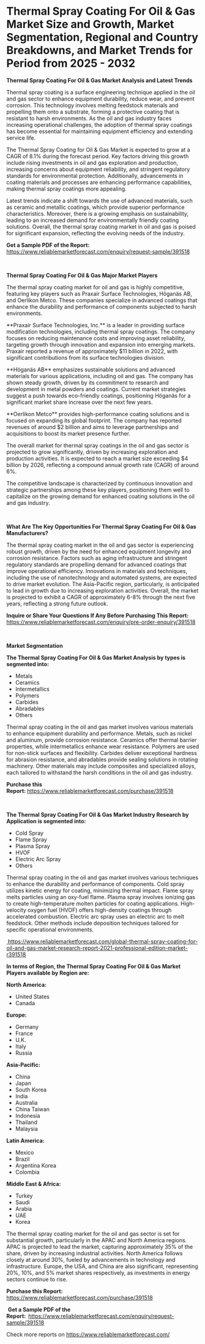 <p><h1>Thermal Spray Coating For Oil & Gas Market Size and Growth, Market Segmentation, Regional and Country Breakdowns, and Market Trends for Period from 2025 -  2032</h1></p><p><strong>Thermal Spray Coating For Oil & Gas Market Analysis and Latest Trends</strong></p>
<p><p>Thermal spray coating is a surface engineering technique applied in the oil and gas sector to enhance equipment durability, reduce wear, and prevent corrosion. This technology involves melting feedstock materials and propelling them onto a substrate, forming a protective coating that is resistant to harsh environments. As the oil and gas industry faces increasing operational challenges, the adoption of thermal spray coatings has become essential for maintaining equipment efficiency and extending service life.</p><p>The Thermal Spray Coating for Oil & Gas Market is expected to grow at a CAGR of 8.1% during the forecast period. Key factors driving this growth include rising investments in oil and gas exploration and production, increasing concerns about equipment reliability, and stringent regulatory standards for environmental protection. Additionally, advancements in coating materials and processes are enhancing performance capabilities, making thermal spray coatings more appealing.</p><p>Latest trends indicate a shift towards the use of advanced materials, such as ceramic and metallic coatings, which provide superior performance characteristics. Moreover, there is a growing emphasis on sustainability, leading to an increased demand for environmentally friendly coating solutions. Overall, the thermal spray coating market in oil and gas is poised for significant expansion, reflecting the evolving needs of the industry.</p></p>
<p><strong>Get a Sample PDF of the Report:&nbsp;</strong> <a href="https://www.reliablemarketforecast.com/enquiry/request-sample/391518?utm_campaign=2949&utm_medium=2&utm_source=Github&utm_content=ia&utm_term=29032025&utm_id=thermal-spray-coating-for-oil-gas">https://www.reliablemarketforecast.com/enquiry/request-sample/391518</a></p>
<p>&nbsp;</p>
<p><strong>Thermal Spray Coating For Oil & Gas Major Market Players</strong></p>
<p><p>The thermal spray coating market for oil and gas is highly competitive, featuring key players such as Praxair Surface Technologies, Höganäs AB, and Oerlikon Metco. These companies specialize in advanced coatings that enhance the durability and performance of components subjected to harsh environments.</p><p>**Praxair Surface Technologies, Inc.** is a leader in providing surface modification technologies, including thermal spray coatings. The company focuses on reducing maintenance costs and improving asset reliability, targeting growth through innovation and expansion into emerging markets. Praxair reported a revenue of approximately $11 billion in 2022, with significant contributions from its surface technologies division.</p><p>**Höganäs AB** emphasizes sustainable solutions and advanced materials for various applications, including oil and gas. The company has shown steady growth, driven by its commitment to research and development in metal powders and coatings. Current market strategies suggest a push towards eco-friendly coatings, positioning Höganäs for a significant market share increase over the next few years.</p><p>**Oerlikon Metco** provides high-performance coating solutions and is focused on expanding its global footprint. The company has reported revenues of around $2 billion and aims to leverage partnerships and acquisitions to boost its market presence further.</p><p>The overall market for thermal spray coatings in the oil and gas sector is projected to grow significantly, driven by increasing exploration and production activities. It is expected to reach a market size exceeding $4 billion by 2026, reflecting a compound annual growth rate (CAGR) of around 6%. </p><p>The competitive landscape is characterized by continuous innovation and strategic partnerships among these key players, positioning them well to capitalize on the growing demand for enhanced coating solutions in the oil and gas industry.</p></p>
<p>&nbsp;</p>
<p><strong>What Are The Key Opportunities For Thermal Spray Coating For Oil & Gas Manufacturers?</strong></p>
<p><p>The thermal spray coating market in the oil and gas sector is experiencing robust growth, driven by the need for enhanced equipment longevity and corrosion resistance. Factors such as aging infrastructure and stringent regulatory standards are propelling demand for advanced coatings that improve operational efficiency. Innovations in materials and techniques, including the use of nanotechnology and automated systems, are expected to drive market evolution. The Asia-Pacific region, particularly, is anticipated to lead in growth due to increasing exploration activities. Overall, the market is projected to exhibit a CAGR of approximately 6-8% through the next five years, reflecting a strong future outlook.</p></p>
<p><strong>Inquire or Share Your Questions If Any Before Purchasing This Report:</strong> <a href="https://www.reliablemarketforecast.com/enquiry/pre-order-enquiry/391518?utm_campaign=2949&utm_medium=2&utm_source=Github&utm_content=ia&utm_term=29032025&utm_id=thermal-spray-coating-for-oil-gas">https://www.reliablemarketforecast.com/enquiry/pre-order-enquiry/391518</a></p>
<p>&nbsp;</p>
<p><strong>Market Segmentation</strong></p>
<p><strong>The Thermal Spray Coating For Oil & Gas Market Analysis by types is segmented into:</strong></p>
<p><ul><li>Metals</li><li>Ceramics</li><li>Intermetallics</li><li>Polymers</li><li>Carbides</li><li>Abradables</li><li>Others</li></ul></p>
<p><p>Thermal spray coating in the oil and gas market involves various materials to enhance equipment durability and performance. Metals, such as nickel and aluminum, provide corrosion resistance. Ceramics offer thermal barrier properties, while intermetallics enhance wear resistance. Polymers are used for non-stick surfaces and flexibility. Carbides deliver exceptional hardness for abrasion resistance, and abradables provide sealing solutions in rotating machinery. Other materials may include composites and specialized alloys, each tailored to withstand the harsh conditions in the oil and gas industry.</p></p>
<p><strong>Purchase this Report:&nbsp;</strong><a href="https://www.reliablemarketforecast.com/purchase/391518?utm_campaign=2949&utm_medium=2&utm_source=Github&utm_content=ia&utm_term=29032025&utm_id=thermal-spray-coating-for-oil-gas">https://www.reliablemarketforecast.com/purchase/391518</a></p>
<p>&nbsp;</p>
<p><strong>The Thermal Spray Coating For Oil & Gas Market Industry Research by Application is segmented into:</strong></p>
<p><ul><li>Cold Spray</li><li>Flame Spray</li><li>Plasma Spray</li><li>HVOF</li><li>Electric Arc Spray</li><li>Others</li></ul></p>
<p><p>Thermal spray coating in the oil and gas market involves various techniques to enhance the durability and performance of components. Cold spray utilizes kinetic energy for coating, minimizing thermal impact. Flame spray melts particles using an oxy-fuel flame. Plasma spray involves ionizing gas to create high-temperature molten particles for coating applications. High-velocity oxygen fuel (HVOF) offers high-density coatings through accelerated combustion. Electric arc spray uses an electric arc to melt feedstock. Other methods include deposition techniques tailored for specific operational environments.</p></p>
<p><a href="https://www.reliablemarketforecast.com/global-thermal-spray-coating-for-oil-and-gas-market-research-report-2021-professional-edition-market-r391518?utm_campaign=2949&utm_medium=2&utm_source=Github&utm_content=ia&utm_term=29032025&utm_id=thermal-spray-coating-for-oil-gas">&nbsp;https://www.reliablemarketforecast.com/global-thermal-spray-coating-for-oil-and-gas-market-research-report-2021-professional-edition-market-r391518</a></p>
<p><strong>In terms of Region, the Thermal Spray Coating For Oil & Gas Market Players available by Region are:</strong></p>
<p>
    <p> <strong> North America: </strong>
        <ul>
            <li>United States</li>
            <li>Canada</li>
        </ul>
        </p> 
    <p> <strong> Europe: </strong>
        <ul>
            <li>Germany</li>
            <li>France</li>
            <li>U.K.</li>
            <li>Italy</li>
            <li>Russia</li>
        </ul>
        </p> 
    <p> <strong> Asia-Pacific: </strong>
        <ul>
            <li>China</li>
            <li>Japan</li>
            <li>South Korea</li>
            <li>India</li>
            <li>Australia</li>
            <li>China Taiwan</li>
            <li>Indonesia</li>
            <li>Thailand</li>
            <li>Malaysia</li>
        </ul>
        </p> 
    <p> <strong> Latin America: </strong>
        <ul>
            <li>Mexico</li>
            <li>Brazil</li>
            <li>Argentina Korea</li>
            <li>Colombia</li>
        </ul>
        </p> 
    <p> <strong> Middle East & Africa: </strong>
        <ul>
            <li>Turkey</li>
            <li>Saudi</li>
            <li>Arabia</li>
            <li>UAE</li>
            <li>Korea</li>
        </ul>
    </p>
    </p>
<p><p>The thermal spray coating market for the oil and gas sector is set for substantial growth, particularly in the APAC and North America regions. APAC is projected to lead the market, capturing approximately 35% of the share, driven by increasing industrial activities. North America follows closely at around 30%, fueled by advancements in technology and infrastructure. Europe, the USA, and China are also significant, representing 20%, 10%, and 5% market shares respectively, as investments in energy sectors continue to rise.</p></p>
<p><strong>Purchase this Report: </strong><a href="https://www.reliablemarketforecast.com/purchase/391518?utm_campaign=2949&utm_medium=2&utm_source=Github&utm_content=ia&utm_term=29032025&utm_id=thermal-spray-coating-for-oil-gas">https://www.reliablemarketforecast.com/purchase/391518</a></p>
<p>&nbsp;<strong>Get a Sample PDF of the Report:&nbsp;&nbsp;</strong><a href="https://www.reliablemarketforecast.com/enquiry/request-sample/391518?utm_campaign=2949&utm_medium=2&utm_source=Github&utm_content=ia&utm_term=29032025&utm_id=thermal-spray-coating-for-oil-gas">https://www.reliablemarketforecast.com/enquiry/request-sample/391518</a></p>
<p><strong></strong></p>
<p>Check more reports on <a href="https://www.reliablemarketforecast.com/?utm_campaign=2949&utm_medium=2&utm_source=Github&utm_content=ia&utm_term=29032025&utm_id=thermal-spray-coating-for-oil-gas">https://www.reliablemarketforecast.com/</a></p>
